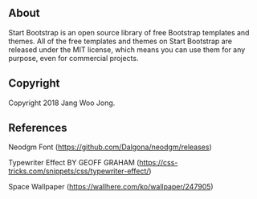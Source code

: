 ## About
Start Bootstrap is an open source library of free Bootstrap templates and themes. All of the free templates and themes on Start Bootstrap are released under the MIT license, which means you can use them for any purpose, even for commercial projects.

## Copyright
Copyright 2018 Jang Woo Jong.

## References
Neodgm Font (https://github.com/Dalgona/neodgm/releases)

Typewriter Effect BY GEOFF GRAHAM (https://css-tricks.com/snippets/css/typewriter-effect/)

Space Wallpaper (https://wallhere.com/ko/wallpaper/247905)
